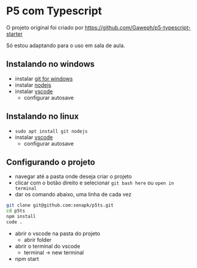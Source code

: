 # P5 com Typescript

O projeto original foi criado por https://github.com/Gaweph/p5-typescript-starter

Só estou adaptando para o uso em sala de aula.

## Instalando no windows

- instalar [git for windows](https://gitforwindows.org/)
- instalar [nodejs](https://nodejs.org/en/download)
- instalar [vscode](https://code.visualstudio.com/download)
  - configurar autosave

## Instalando no linux

- `sudo apt install git nodejs`
- instalar [vscode](https://code.visualstudio.com/download)
  - configurar autosave

## Configurando o projeto

- navegar até a pasta onde deseja criar o projeto
- clicar com o botão direito e selecionar `git bash here` ou `open in terminal`
- dar os comando abaixo, uma linha de cada vez

```bash
git clone git@github.com:senapk/p5ts.git
cd p5ts
npm install
code .
```

- abrir o vscode na pasta do projeto
  - abrir folder
- abrir o terminal do vscode
  - terminal -> new terminal
- npm start
